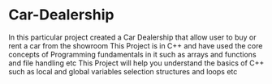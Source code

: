 # Car-Dealership
In this particular project created a Car Dealership that allow user to buy or rent a car from the showroom 
This Project is in C++ and have used the core concepts of Programming fundamentals in it such as arrays and functions and file handling etc
This Project will help you understand the basics of C++ such as local and global variables selection structures and loops etc
